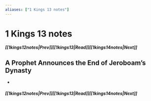 ```yaml
---
aliases: ["1 Kings 13 notes"]
---
```

# 1 Kings 13 notes
##### <span class=arrow-left></span>[[1kings12notes|Prev]]<span class=navigation-separator></span>[[1kings13|Read]]<span class=navigation-separator></span>[[1kings14notes|Next]]<span class=arrow-right></span>
## A Prophet Announces the End of Jeroboam’s Dynasty
- 
##### <span class=arrow-left></span>[[1kings12notes|Prev]]<span class=navigation-separator></span>[[1kings13|Read]]<span class=navigation-separator></span>[[1kings14notes|Next]]<span class=arrow-right></span>
